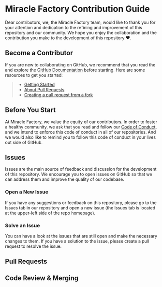 # Miracle Factory Contribution Guide

Dear contributors, we, the Miracle Factory team, would like to thank you for your attention and dedication to the refining and improvement of this repository and our community. We hope you enjoy the collaboration and the contribution you make to the development of this repository ❤️.

## Become a Contributor
If you are new to collaborating on GitHub, we recommend that you read the and explore the [GitHub Documentation] before starting. Here are some resources to get you started:
> * [Getting Started]
> * [About Pull Requests]
> * [Creating a pull request from a fork]

## Before You Start
At Miracle Factory, we value the equity of our contributors. In order to foster a healthy community, we ask that you read and follow our [Code of Conduct], and we intend to enforce this code of conduct in all of our repositories. And we would also like to remind you to follow this code of conduct in your lives out side of GitHub.

## Issues
Issues are the main source of feedback and discussion for the development of this repository. We encourage you to open issues on GitHub so that we can address them and improve the quality of our codebase.
### Open a New Issue
If you have any suggestions or feedback on this repository, please go to the Issues tab in our repository and open a new issue (the Issues tab is located at the upper-left side of the repo homepage).
### Solve an Issue
You can have a look at the issues that are still open and make the necessary changes to them. If you have a solution to the issue, please create a pull request to resolve the issue.

## Pull Requests

## Code Review & Merging




[GitHub Documentation]: https://docs.github.com/en
[Getting Started]: https://docs.github.com/en/pull-requests/collaborating-with-pull-requests/getting-started/about-collaborative-development-models
[About Pull Requests]: https://help.github.com/articles/about-pull-requests/
[Creating a pull request from a fork]: https://docs.github.com/en/pull-requests/collaborating-with-pull-requests/proposing-changes-to-your-work-with-pull-requests/creating-a-pull-request-from-a-fork
[Code of Conduct]: https://github.com/MiracleFactory/.github/blob/main/CODE_OF_CONDUCT.md